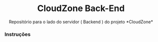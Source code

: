 <h1 align="center">
  CloudZone Back-End
</h1>

<div align="center">
  Repositório para o lado do servidor ( Backend ) do projeto *CloudZone*
</div>

### Instruções

